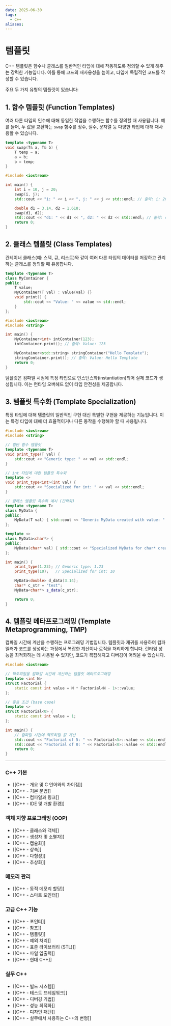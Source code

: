 ```yaml
---
date: 2025-06-30
tags:
  - C++
aliases:
---
```


# 템플릿

C++ 템플릿은 함수나 클래스를 일반적인 타입에 대해 작동하도록 정의할 수 있게 해주는 강력한 기능입니다. 이를 통해 코드의 재사용성을 높이고, 타입에 독립적인 코드를 작성할 수 있습니다.

주요 두 가지 유형의 템플릿이 있습니다:

## 1. 함수 템플릿 (Function Templates)

여러 다른 타입의 인수에 대해 동일한 작업을 수행하는 함수를 정의할 때 사용됩니다. 예를 들어, 두 값을 교환하는 `swap` 함수를 정수, 실수, 문자열 등 다양한 타입에 대해 재사용할 수 있습니다.

```cpp
template <typename T>
void swap(T& a, T& b) {
    T temp = a;
    a = b;
    b = temp;
}

#include <iostream>

int main() {
    int i = 10, j = 20;
    swap(i, j);
    std::cout << "i: " << i << ", j: " << j << std::endl; // 출력: i: 20, j: 10

    double d1 = 3.14, d2 = 1.618;
    swap(d1, d2);
    std::cout << "d1: " << d1 << ", d2: " << d2 << std::endl; // 출력: d1: 1.618, d2: 3.14
    return 0;
}
```

## 2. 클래스 템플릿 (Class Templates)

컨테이너 클래스(예: 스택, 큐, 리스트)와 같이 여러 다른 타입의 데이터를 저장하고 관리하는 클래스를 정의할 때 유용합니다.

```cpp
template <typename T>
class MyContainer {
public:
    T value;
    MyContainer(T val) : value(val) {}
    void print() {
        std::cout << "Value: " << value << std::endl;
    }
};

#include <iostream>
#include <string>

int main() {
    MyContainer<int> intContainer(123);
    intContainer.print(); // 출력: Value: 123

    MyContainer<std::string> stringContainer("Hello Template");
    stringContainer.print(); // 출력: Value: Hello Template
    return 0;
}
```

템플릿은 컴파일 시점에 특정 타입으로 인스턴스화(instantiation)되어 실제 코드가 생성됩니다. 이는 런타임 오버헤드 없이 타입 안전성을 제공합니다.

## 3. 템플릿 특수화 (Template Specialization)

특정 타입에 대해 템플릿의 일반적인 구현 대신 특별한 구현을 제공하는 기능입니다. 이는 특정 타입에 대해 더 효율적이거나 다른 동작을 수행해야 할 때 사용됩니다.

```cpp
#include <iostream>
#include <string>

// 일반 함수 템플릿
template <typename T>
void print_type(T val) {
    std::cout << "Generic type: " << val << std::endl;
}

// int 타입에 대한 템플릿 특수화
template <>
void print_type<int>(int val) {
    std::cout << "Specialized for int: " << val << std::endl;
}

// 클래스 템플릿 특수화 예시 (간략화)
template <typename T>
class MyData {
public:
    MyData(T val) { std::cout << "Generic MyData created with value: " << val << std::endl; }
};

template <>
class MyData<char*> {
public:
    MyData(char* val) { std::cout << "Specialized MyData for char* created with value: " << val << std::endl; }
};

int main() {
    print_type(1.23); // Generic type: 1.23
    print_type(10);   // Specialized for int: 10

    MyData<double> d_data(3.14);
    char* c_str = "test";
    MyData<char*> s_data(c_str);

    return 0;
}
```

## 4. 템플릿 메타프로그래밍 (Template Metaprogramming, TMP)

컴파일 시간에 계산을 수행하는 프로그래밍 기법입니다. 템플릿과 재귀를 사용하여 컴파일러가 코드를 생성하는 과정에서 복잡한 계산이나 로직을 처리하게 합니다. 런타임 성능을 최적화하는 데 사용될 수 있지만, 코드가 복잡해지고 디버깅이 어려울 수 있습니다.

```cpp
#include <iostream>

// 팩토리얼을 컴파일 시간에 계산하는 템플릿 메타프로그래밍
template <int N>
struct Factorial {
    static const int value = N * Factorial<N - 1>::value;
};

// 종료 조건 (base case)
template <>
struct Factorial<0> {
    static const int value = 1;
};

int main() {
    // 컴파일 시간에 팩토리얼 값 계산
    std::cout << "Factorial of 5: " << Factorial<5>::value << std::endl; // 출력: Factorial of 5: 120
    std::cout << "Factorial of 0: " << Factorial<0>::value << std::endl; // 출력: Factorial of 0: 1
    return 0;
}
```

---
### C++ 기본

- [[C++ - 개요 및 C 언어와의 차이점]]
- [[C++ - 기본 문법]]
- [[C++ - 컴파일과 링크]]
- [[C++ - IDE 및 개발 환경]]

### 객체 지향 프로그래밍 (OOP)

- [[C++ - 클래스와 객체]]
- [[C++ - 생성자 및 소멸자]]
- [[C++ - 캡슐화]]
- [[C++ - 상속]]
- [[C++ - 다형성]]
- [[C++ - 추상화]]

### 메모리 관리

- [[C++ - 동적 메모리 할당]]
- [[C++ - 스마트 포인터]]

### 고급 C++ 기능

- [[C++ - 포인터]]
- [[C++ - 참조]]
- [[C++ - 템플릿]]
- [[C++ - 예외 처리]]
- [[C++ - 표준 라이브러리 (STL)]]
- [[C++ - 파일 입출력]]
- [[C++ - 현대 C++]]

### 실무 C++

- [[C++ - 빌드 시스템]]
- [[C++ - 테스트 프레임워크]]
- [[C++ - 디버깅 기법]]
- [[C++ - 성능 최적화]]
- [[C++ - 디자인 패턴]]
- [[C++ - 실무에서 사용하는 C++의 변형]]
